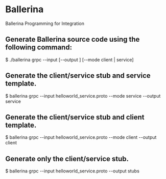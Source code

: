 # Ballerina
Ballerina Programming for Integration


## Generate Ballerina source code using the following command:
$ ./ballerina grpc --input <proto-file-path> [--output <path>] [--mode client | service]
  
## Generate the client/service stub and service template.
$ ballerina grpc --input helloworld_service.proto --mode service --output service

## Generate the client/service stub and client template.
$ ballerina grpc --input helloworld_service.proto --mode client --output client

## Generate only the client/service stub.
$ ballerina grpc --input helloworld_service.proto --output stubs
